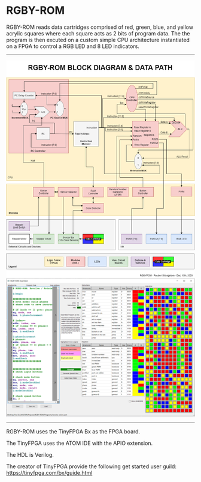 # RGBY-ROM

RGBY-ROM reads data cartridges comprised of red, green, blue, and yellow acrylic squares where each square acts as 2 bits of program data. The the program is then excuted on a custom simple CPU architecture instantiated on a FPGA to control a RGB LED and 8 LED indicators.

***
<div align="center">  
<img src="https://github.com/reubenstr/RGBY-ROM/blob/main/Diagrams/block-diagram.png" alt="" width="800">
<img src="https://github.com/reubenstr/RGBY-ROM/blob/main/RGBY-ROM-Assembler/screenshot.PNG" alt="" width="800"> 
</div>

***

RGBY-ROM uses the TinyFPGA Bx as the FPGA board.

The TinyFPGA uses the ATOM IDE with the APIO extension.

The HDL is Verilog.

The creator of TinyFPGA provide the following get started user guild: https://tinyfpga.com/bx/guide.html
